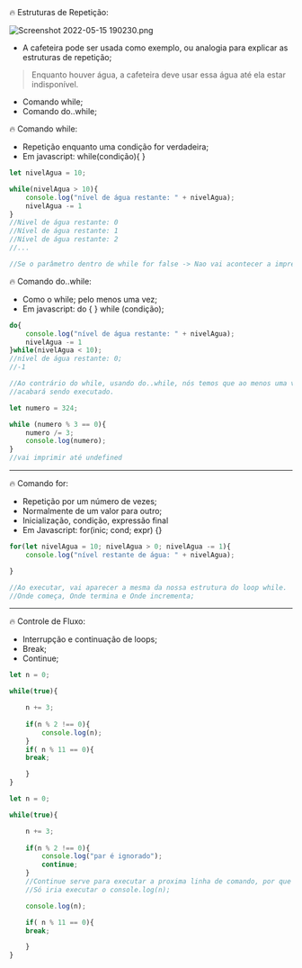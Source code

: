 <aside>
🔥 Estruturas de Repetição:

</aside>

![Screenshot 2022-05-15 190230.png](https://s3-us-west-2.amazonaws.com/secure.notion-static.com/d1026686-ef50-4f8a-9f02-1ef01731bee0/Screenshot_2022-05-15_190230.png)

- A cafeteira pode ser usada como exemplo, ou analogia para explicar as estruturas de repetição;

> Enquanto houver água, a cafeteira deve usar essa água até ela estar indisponível.
> 

- Comando while;
- Comando do..while;

<aside>
🔥 Comando while:

</aside>

- Repetição enquanto uma condição for verdadeira;
- Em javascript: while(condição){ }

```jsx
let nivelAgua = 10; 

while(nivelAgua > 10){ 
	console.log("nível de água restante: " + nivelAgua); 
	nivelAgua -= 1 
}
//Nivel de água restante: 0 
//Nível de água restante: 1 
//Nível de água restante: 2
//...

//Se o parâmetro dentro de while for false -> Nao vai acontecer a impressão do conteúdo
```

<aside>
🔥 Comando do..while:

</aside>

- Como o while; pelo menos uma vez;
- Em javascript: do { } while (condição);

```jsx
do{ 
	console.log("nível de água restante: " + nivelAgua); 
	nivelAgua -= 1 
}while(nivelAgua < 10);
//nível de água restante: 0; 
//-1 

//Ao contrário do while, usando do..while, nós temos que ao menos uma vez o bloco da estrutura
//acabará sendo executado. 
```

```jsx
let numero = 324; 

while (numero % 3 == 0){ 
	numero /= 3; 
	console.log(numero);
} 
//vai imprimir até undefined 
```

---

<aside>
🔥 Comando for:

</aside>

- Repetição por um número de vezes;
- Normalmente de um valor para outro;
- Inicialização, condição, expressão final
- Em Javascript: for(inic; cond; expr) {}

```jsx
for(let nivelAgua = 10; nivelAgua > 0; nivelAgua -= 1){
	console.log("nível restante de água: " + nivelAgua); 

}

//Ao executar, vai aparecer a mesma da nossa estrutura do loop while.
//Onde começa, Onde termina e Onde incrementa; 
```

---

<aside>
🔥 Controle de Fluxo:

</aside>

- Interrupção e continuação de loops;
- Break;
- Continue;

```jsx
let n = 0;

while(true){

	n += 3; 
	
	if(n % 2 !== 0){ 
		console.log(n); 
	}
	if( n % 11 == 0){ 
	break;

	}
}
```

```jsx
let n = 0;

while(true){

	n += 3; 
	
	if(n % 2 !== 0){ 
		console.log("par é ignorado");
		continue;  
	}
	//Continue serve para executar a proxima linha de comando, por que sem ele
	//Só iria executar o console.log(n); 

	console.log(n);

	if( n % 11 == 0){ 
	break;

	}
}
```
